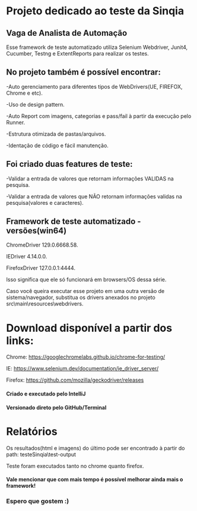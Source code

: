 # Projeto dedicado ao teste da Sinqia
## Vaga de Analista de Automação

Esse framework de teste automatizado utiliza Selenium Webdriver, Junit4, Cucumber, Testng e ExtentReports para realizar os testes. 

## No projeto também é possível encontrar:

-Auto gerenciamento para diferentes tipos de WebDrivers(UE, FIREFOX, Chrome e etc).

-Uso de design pattern.

-Auto Report com imagens, categorias e pass/fail à partir da execução pelo Runner.

-Estrutura otimizada de pastas/arquivos.

-Identação de código e fácil manutenção.


## Foi criado duas features de teste:

-Validar a entrada de valores que retornam informações VALIDAS na pesquisa.

-Validar a entrada de valores que NÃO retornam informações validas na pesquisa(valores e caracteres).


## Framework de teste automatizado - versões(win64)

ChromeDriver 129.0.6668.58.

IEDriver 4.14.0.0.

FirefoxDriver 127.0.0.1:4444.


Isso significa que ele só funcionará em browsers/OS dessa série. 

Caso você queira executar esse projeto em uma outra versão de sistema/navegador, 
substitua os drivers anexados no projeto src\main\resources\webdrivers.

# Download disponível a partir dos links:

Chrome: https://googlechromelabs.github.io/chrome-for-testing/

IE: https://www.selenium.dev/documentation/ie_driver_server/

Firefox: https://github.com/mozilla/geckodriver/releases


#### Criado e executado pelo IntelliJ

#### Versionado direto pelo GitHub/Terminal

# Relatórios

Os resultados(html e imagens) do último pode ser encontrado à partir do path: testeSinqia\test-output

Teste foram executados tanto no chrome quanto firefox.

#### Vale mencionar que com mais tempo é possível melhorar ainda mais o framework!
### Espero que gostem :)
